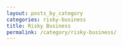 ```yaml
---
layout: posts_by_category
categories: risky-business
title: Risky Business
permalink: /category/risky-business/
---
```

